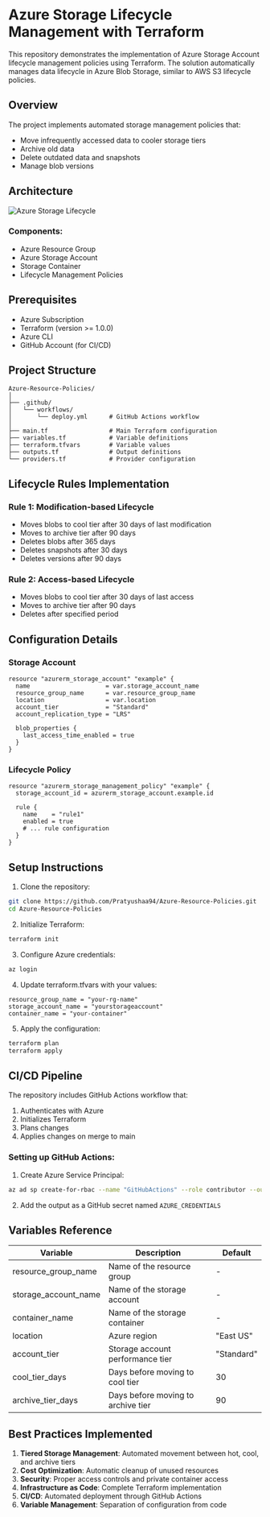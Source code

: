 # Azure Storage Lifecycle Management with Terraform

This repository demonstrates the implementation of Azure Storage Account lifecycle management policies using Terraform. The solution automatically manages data lifecycle in Azure Blob Storage, similar to AWS S3 lifecycle policies.

## Overview

The project implements automated storage management policies that:
- Move infrequently accessed data to cooler storage tiers
- Archive old data
- Delete outdated data and snapshots
- Manage blob versions

## Architecture

![Azure Storage Lifecycle](https://learn.microsoft.com/en-us/azure/storage/blobs/media/storage-lifecycle-management-concepts/lifecycle-management.png)

### Components:
- Azure Resource Group
- Azure Storage Account
- Storage Container
- Lifecycle Management Policies

## Prerequisites

- Azure Subscription
- Terraform (version >= 1.0.0)
- Azure CLI
- GitHub Account (for CI/CD)

## Project Structure

```
Azure-Resource-Policies/
│
├── .github/
│   └── workflows/
│       └── deploy.yml      # GitHub Actions workflow
│
├── main.tf                 # Main Terraform configuration
├── variables.tf            # Variable definitions
├── terraform.tfvars        # Variable values
├── outputs.tf              # Output definitions
└── providers.tf            # Provider configuration
```

## Lifecycle Rules Implementation

### Rule 1: Modification-based Lifecycle
- Moves blobs to cool tier after 30 days of last modification
- Moves to archive tier after 90 days
- Deletes blobs after 365 days
- Deletes snapshots after 30 days
- Deletes versions after 90 days

### Rule 2: Access-based Lifecycle
- Moves blobs to cool tier after 30 days of last access
- Moves to archive tier after 90 days
- Deletes after specified period

## Configuration Details

### Storage Account
```hcl
resource "azurerm_storage_account" "example" {
  name                     = var.storage_account_name
  resource_group_name      = var.resource_group_name
  location                 = var.location
  account_tier             = "Standard"
  account_replication_type = "LRS"
  
  blob_properties {
    last_access_time_enabled = true
  }
}
```

### Lifecycle Policy
```hcl
resource "azurerm_storage_management_policy" "example" {
  storage_account_id = azurerm_storage_account.example.id
  
  rule {
    name    = "rule1"
    enabled = true
    # ... rule configuration
  }
}
```

## Setup Instructions

1. Clone the repository:
```bash
git clone https://github.com/Pratyushaa94/Azure-Resource-Policies.git
cd Azure-Resource-Policies
```

2. Initialize Terraform:
```bash
terraform init
```

3. Configure Azure credentials:
```bash
az login
```

4. Update terraform.tfvars with your values:
```hcl
resource_group_name = "your-rg-name"
storage_account_name = "yourstorageaccount"
container_name = "your-container"
```

5. Apply the configuration:
```bash
terraform plan
terraform apply
```

## CI/CD Pipeline

The repository includes GitHub Actions workflow that:
1. Authenticates with Azure
2. Initializes Terraform
3. Plans changes
4. Applies changes on merge to main

### Setting up GitHub Actions:

1. Create Azure Service Principal:
```bash
az ad sp create-for-rbac --name "GitHubActions" --role contributor --output json
```

2. Add the output as a GitHub secret named `AZURE_CREDENTIALS`

## Variables Reference

| Variable | Description | Default |
|----------|-------------|---------|
| resource_group_name | Name of the resource group | - |
| storage_account_name | Name of the storage account | - |
| container_name | Name of the storage container | - |
| location | Azure region | "East US" |
| account_tier | Storage account performance tier | "Standard" |
| cool_tier_days | Days before moving to cool tier | 30 |
| archive_tier_days | Days before moving to archive tier | 90 |

## Best Practices Implemented

1. **Tiered Storage Management**: Automated movement between hot, cool, and archive tiers
2. **Cost Optimization**: Automatic cleanup of unused resources
3. **Security**: Proper access controls and private container access
4. **Infrastructure as Code**: Complete Terraform implementation
5. **CI/CD**: Automated deployment through GitHub Actions
6. **Variable Management**: Separation of configuration from code
